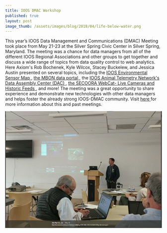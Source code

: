 ```yaml
---
title: IOOS DMAC Workshop
published: true
layout: post
image_thumb: /assets/images/blog/2018/04/life-below-water.png
---
```


This year’s IOOS Data Management and Communications (DMAC) Meeting took place from May 21-23 at the Silver Spring Civic Center in Silver Spring, Maryland. The meeting was a chance for data managers from all of the different IOOS Regional Associations and other groups to get together and discuss a wide range of topics from data quality control to web analytics. Here Axiom's Rob Bochenek, Kyle Wilcox, Stacey Buckelew, and Jessica Austin presented on several topics, including the <a href="https://sensors.ioos.us/"> IOOS Environmental Sensor Map </a>, <a href="https://mbon.ioos.us/"> the MBON data portal </a>, the <a href="https://ioos.noaa.gov/project/atn/"> IOOS Animal Telemetry Network's Data Assembly Center (DAC) </a>, <a href="http://secoora.org/webcat/"> the SECOORA WebCat- Live Cameras and Historic Feeds </a>, and more! The meeting was a great opportunity to share experience and demonstrate new technologies with other data managers and helps foster the already strong IOOS-DMAC community. Visit <a href="https://ioos.noaa.gov/project/dmac/"> here </a> for more information about this and past meetings.

<img src="/assets/images/blog/2018/05/ioos-dmac-2018.png" class="img-responsive" /></a>

